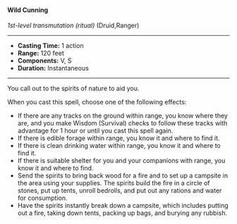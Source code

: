 #### Wild Cunning
*1st-level transmutation* *(ritual)* (Druid,Ranger)
___
- **Casting Time:** 1 action
- **Range:** 120 feet
- **Components:** V, S
- **Duration:** Instantaneous
---
You call out to the spirits of nature to aid you. 

When you cast this spell, choose one of the following effects:
* If there are any tracks on the ground within range, you know where they are, and you make Wisdom (Survival) checks to follow these tracks with advantage for 1 hour or until you cast this spell again.
* If there is edible forage within range, you know it and where to find it.
* If there is clean drinking water within range, you know it and where to find it.
* If there is suitable shelter for you and your companions with range, you know it and where to find.
* Send the spirits to bring back wood for a fire and to set up a campsite in the area using your supplies. The spirits build the fire in a circle of stones, put up tents, unroll bedrolls, and put out any rations and water for consumption.
* Have the spirits instantly break down a campsite, which includes putting out a fire, taking down tents, packing up bags, and burying any rubbish.
